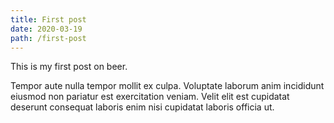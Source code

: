 ```yaml
---
title: First post
date: 2020-03-19
path: /first-post
---
```


This is my first post on beer.

Tempor aute nulla tempor mollit ex culpa. Voluptate laborum anim incididunt eiusmod non pariatur est exercitation veniam. Velit elit est cupidatat deserunt consequat laboris enim nisi cupidatat laboris officia ut.